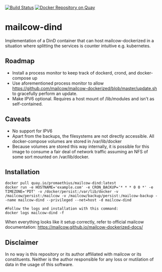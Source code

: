 [![Build Status](https://travis-ci.org/Promaethius/mailcow-dind.svg?branch=master)](https://travis-ci.org/Promaethius/mailcow-dind) [![Docker Repository on Quay](https://quay.io/repository/promaethius/mailcow-dind/status "Docker Repository on Quay")](https://quay.io/repository/promaethius/mailcow-dind)
# mailcow-dind
Implementation of a DinD container that can host mailcow-dockerized in a situation where splitting the services is counter intuitive e.g. kubernetes.

## Roadmap
* Install a process monitor to keep track of dockerd, crond, and docker-compose up
* Use aforementioned process monitor to allow https://github.com/mailcow/mailcow-dockerized/blob/master/update.sh to gracefully perform an update.
* Make IPV6 optional. Requires a host mount of /lib/modules and isn't as self-contained.

## Caveats
* No support for IPV6
* Apart from the backups, the filesystems are not directly accessible. All docker-compose volumes are stored in /var/lib/docker
* Because volumes are stored this way internally, it is possible for this image to consume a fair deal of network traffic assuming an NFS of some sort mounted on /var/lib/docker.

## Installation

```
docker pull quay.io/promaethius/mailcow-dind:latest
docker run -e HOSTNAME='example.com' -e CRON_BACKUP='* * * 0 0 *' -e TIMEZONE='PDT' -v /docker/persist:/var/lib/docker -v /mailcow/persist:/mailcow -v /mailcow/backup/persist:/mailcow-backup --name mailcow-dind --privileged --net=host -d mailcow-dind

#Follow the logs and installation with this command:
docker logs mailcow-dind -f
```

When everything looks like it setup correctly, refer to official mailcow documentation: https://mailcow.github.io/mailcow-dockerized-docs/

## Disclaimer
In no way is this repository or its author affiliated with mailcow or its constituents. Neither is the author responsible for any loss or mutilation of data in the usage of this software.

